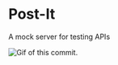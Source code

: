 # **Post-It**
 A mock server for testing APIs


![Gif of this commit.](https://myoctocat.com/assets/images/base-octocat.svghttps://cdn.discordapp.com/attachments/255903025074405406/1141554862606270566/Post_It.gif)